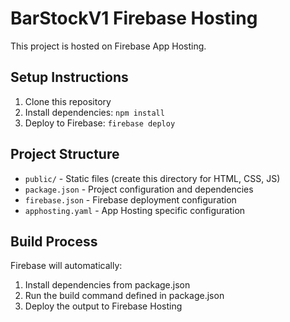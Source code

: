 # BarStockV1 Firebase Hosting

This project is hosted on Firebase App Hosting.

## Setup Instructions

1. Clone this repository
2. Install dependencies: `npm install`
3. Deploy to Firebase: `firebase deploy`

## Project Structure

- `public/` - Static files (create this directory for HTML, CSS, JS)
- `package.json` - Project configuration and dependencies
- `firebase.json` - Firebase deployment configuration
- `apphosting.yaml` - App Hosting specific configuration

## Build Process

Firebase will automatically:
1. Install dependencies from package.json
2. Run the build command defined in package.json
3. Deploy the output to Firebase Hosting
